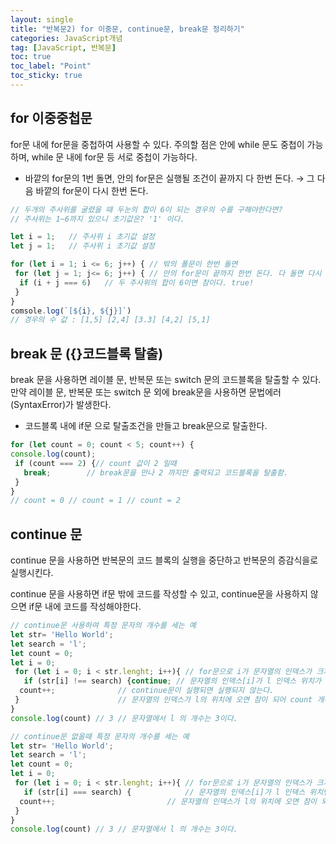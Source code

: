 ```yaml
---
layout: single
title: "반복문2) for 이중문, continue문, break문 정리하기"
categories: JavaScript개념
tag: [JavaScript, 반복문]
toc: true 
toc_label: "Point"
toc_sticky: true
---
```


## for 이중중첩문

for문 내에 for문을 중첩하여 사용할 수 있다. 주의할 점은 안에 while 문도 중첩이 가능하며, while 문 내에 for문 등 서로 중첩이 가능하다.

- 바깥의 for문의 1번 돌면, 안의 for문은 실행될 조건이 끝까지 다 한번 돈다. → 그 다음 바깥의 for문이 다시 한번 돈다.

```jsx
// 두개의 주사위를 굴렸을 때 두눈의 합이 6이 되는 경우의 수를 구해야한다면?
// 주사위는 1~6까지 있으니 초기값은? '1' 이다.

let i = 1;   // 주사위 i 초기값 설정
let j = 1;   // 주사위 i 초기값 설정

for (let i = 1; i <= 6; j++) { // 밖의 폴문이 한번 돌면
 for (let j = 1; j<= 6; j++) { // 안의 for문이 끝까지 한번 돈다. 다 돌면 다시 바깥의 for문이 한번 돈다.
  if (i + j === 6)   // 두 주사위의 합이 6이면 참이다. true! 
 }
}
comsole.log(`[${i}, ${j}]`)
// 경우의 수 값 : [1,5] [2,4] [3.3] [4,2] [5,1]
```

## break 문  ({}코드블록 탈출)

break 문을 사용하면 레이블 문, 반복문 또는 switch 문의 코드블록을 탈출할 수 있다.
만약 레이블 문, 반복문 또는 switch 문 외에 break문을 사용하면 문법에러 (SyntaxError)가 발생한다.

- 코드블록 내에 if문 으로 탈출조건을 만들고 break문으로 탈출한다.

```jsx
for (let count = 0; count < 5; count++) {
console.log(count);
 if (count === 2) {// count 값이 2 일때
   break;        // break문을 만나 2 까지만 출력되고 코드블록을 탈출함.
 }
}
// count = 0 // count = 1 // count = 2 
```

## continue 문

continue 문을 사용하면 반복문의 코드 블록의 실행을 중단하고 반복문의 증감식을로 실행시킨다.

continue 문을 사용하면 if문 밖에 코드를 작성할 수  있고, continue문을 사용하지 않으면 if문 내에 코드를 작성해야한다.

```jsx
// continue문 사용하여 특정 문자의 개수를 세는 예
let str= 'Hello World';
let search = 'l';
let count = 0;
let i = 0;
 for (let i = 0; i < str.lenght; i++){ // for문으로 i가 문자열의 인덱스가 크지 않을떄 까지 문자열을 순회하며 
   if (str[i] !== search) {continue; // 문자열의 인덱스[i]가 l 인덱스 위치가 아니면 i++증감문은 재실행한다. 
  count++;              // continue문이 실행되면 실행되지 않는다.  
 }                      // 문자열의 인덱스가 l의 위치에 오면 참이 되어 count 개수가 +1 된다.
}                      
console.log(count) // 3 // 문자열에서 l 의 개수는 3이다.

// continue문 없을때 특정 문자의 개수를 세는 예
let str= 'Hello World';
let search = 'l';
let count = 0;
let i = 0;
 for (let i = 0; i < str.lenght; i++){ // for문으로 i가 문자열의 인덱스가 크지 않을떄 까지 문자열을 순회하며 
   if (str[i] === search) {            // 문자열의 인덱스[i]가 l 인덱스 위치면
  count++;                         // 문자열의 인덱스가 l의 위치에 오면 참이 되어 count 개수가 +1 된다.
 }
}         
console.log(count) // 3 // 문자열에서 l 의 개수는 3이다.

```

